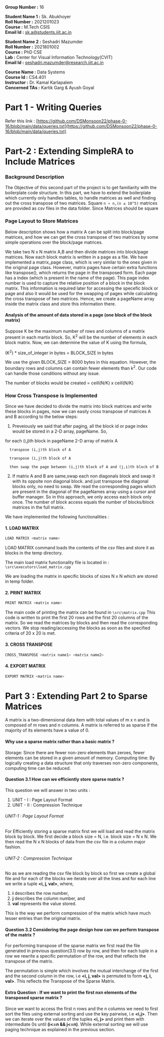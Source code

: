 **Group Number :** 16

**Student Name 1 :** Sk. Abukhoyer\
**Roll Number :** 2021201023\
**Course :** M.Tech CSIS\
**Email Id :** sk.a@students.iiit.ac.in

**Student Name 2 :** Seshadri Mazumder\
**Roll Number :** 2021801002\
**Course :** PhD CSE\
**Lab :** Center for Visual Information Technology(CVIT)\
**Email Id :** seshadri.mazumder@research.iiit.ac.in

**Course Name :** Data Systems\
**Course Id :** CS4.401\
**Instructor :** Dr. Kamal Karlapalem\
**Concerned TAs :** Kartik Garg & Ayush Goyal



# Part 1 - Writing Queries

Refer this link : [https://github.com/DSMonsoon22/phase-0-16/blob/main/data/queries.txt](https://github.com/DSMonsoon22/phase-0-16/blob/main/data/queries.txt)
# Part-2 : Extending SimpleRA to Include Matrices

### Background Description
The Objective of this second part of the project is to get familiarity with the boilerplate code structure.
In this part, we have to extend the boilerplate which currently only handles tables, to handle matrices as well and finding out the cross transpose of two matrices.
Square `n ∗ n,(n ≤ 10^5)` matrices are provided as csv files in the data folder. Since Matrices should be square
### Page Layout to Store Matrices
Below description shows how a matrix A can be split into block/page matrices, and how we can get the cross transpose of two matrices by some simple operations over the block/page matrices.

We take two N x N matrix A,B and then divide matrices into block/page matrices. Now each block matrix is written in a page as a file. We have implemented a matrix_page class, which is very similar to the ones given in the original page class. However, matrix pages have certain extra functions like transpose(), which returns the page in the transposed form. Each page has a index (which is present in the name of the page). This page index number is used to capture the relative position of a block in the block matrix. This information is required later for accessing the specefic block or page and also it would be used for the swapping of pages while calculating the cross transpose of two matrices. Hence, we create a pageName array inside the matrix class and store this information there. 

#### Analysis of the amount of data stored in a page (one block of the block matrix)
Suppose K be the maximum number of rows and columns of a matrix present in each martix block. So, K<sup>2</sup> will be the number of elements in each block matrix. Now, we can determine the value of K using the formula,

(K<sup>2</sup>) * size_of_integer in bytes = BLOCK_SIZE in bytes

We use the given BLOCK_SIZE = 8000 bytes in this equation. However, the boundary rows and columns can contain fewer elements than k<sup>2</sup>. Our code can handle those conditions without any issue.

The number of blocks would be created = ceill(N/K) x ceill(N/K)

### How Cross Transpose is Implemented
Since we have decided to divide the matrix into block matrices and write these blocks in pages, now we can easily cross transpose of matrices A and B according to the below steps:
 
1) Preveiously we said that after paging, all the block id or page index would be stored in a 2-D array, pageName. So,   
  
   
for each (i,j)th block in pageName 2-D array of matrix A  
 
      transpose (i,j)th block of A  
      
      transpose (i,j)th block of A  
      
      then swap the page between (i,j)th block of A and (j,i)th block of B  
      

2) If matrix A and B are same,swap each non diagonals block and swap it with its oppsite non diagonal block. and just transpose the diagonal blocks only, no need to swap. We read the corresponding pages which are present in the diagonal of the pageNames array using a cursor and buffer manager.
So in this approach, we only access each block only once. The number of block access equals the number of blocks/block matrices in the full matrix. 

We have implemented the following functionalities :
#### 1. LOAD MATRIX 
```bash
LOAD MATRIX <matrix name>
```
LOAD MATRIX command loads the contents of the csv files
and store it as blocks in the temp directory.

The main load matrix functionality file is located in : `\src\executors\load_matrix.cpp`

We are loading the matrix in specific blocks of sizes N x N which are stored in temp folder.


#### 2. PRINT MATRIX 
```bash
PRINT MATRIX <matrix name>
```
The main code of printing the matrix can be found in `\src\matrix.cpp`
This code is written to print the first 20 rows and the first 20 columns of the matrix. So we read the matrices by blocks and then read the corresponding vectors. We stop reading/accessing the blocks as soon as the specified criteria of 20 x 20 is met.

#### 3. CROSS TRANSPOSE 
```bash
CROSS_TRANSPOSE <matrix name1> <matrix name2>
```


#### 4. EXPORT MATRIX
```bash
EXPORT MATRIX <matrix name>
```

# Part 3 : Extending Part 2 to Sparse Matrices

A matrix is a two-dimensional data item with total values of m x n and is composed of m rows and n columns. A matrix is referred to as sparse if the majority of its elements have a value of 0.

#### Why use a sparse matrix rather than a basic matrix ?

Storage: Since there are fewer non-zero elements than zeroes, fewer elements can be stored in a given amount of memory.
Computing time: By logically creating a data structure that only traverses non-zero components, computing time can be reduced.

#### Question 3.1 How can we efficiently store sparse matrix ?

This question we will answer in two units :

1. UNIT - I : Page Layout Format
2. UNIT - II : Compression Technique

###### UNIT-1 : Page Layout Format
For Efficiently storing a sparse matrix first we will load and read the matrix block by block. We first decide a block size = N, i.e. block size = N x N. We then read the N x N blocks of data from the csv file in a column major fashion.

###### UNIT-2 : Compression Technique

No as we are reading the csv file block by block so first we create a global file and for each of the blocks we iterate over all the lines and for each line we write a tuple **<i, j, val>**, where, 
1. **i** describes the row number, 
2. **j** describes the column number, and 
3. **val** represents the value stored.

This is the way we perform compression of the matrix which have much lesser entries than the original matrix.

#### Question 3.2 Considering the page design how can we perform transpose of the matrix ?

For performing transpose of the sparse matrix we first read the file generated in previous question(3.1) row by row, and then for each  tuple in a row we rewrite a specific permutation of the row, and that reflects the transpose of the matrix.

The permutation is simple which involves the mutual interchange of the first and the second column in the row, i.e **<i, j, val>** is permuted to form **<j, i, val>**. This reflects the Transpose of the Sparse Matrix.

#### Extra Question : If we want to print the first nxn elements of the transposed sparse matrix ?

Since we want to access the first n rows and the n columns we need to first sort the files using external sorting and use the key pairwise, i.e **<i,j>**. Then we can iterate over the values of the tuples **<i, j>** and print them with intermediate 0s until **(i<=n && j<=n)**. While external sorting we will use paging technique as explained in the previous section.
